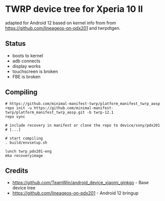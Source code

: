 # TWRP device tree for Xperia 10 II

adapted for Android 12 based on kernel info from from https://github.com/lineageos-on-pdx201 and twrpdtgen.

## Status

-   boots to kernel
-   adb connects
-   display works
-   touchscreen is broken
-   FBE is broken

## Compiling

```
# https://github.com/minimal-manifest-twrp/platform_manifest_twrp_aosp
repo init -u https://github.com/minimal-manifest-twrp/platform_manifest_twrp_aosp.git -b twrp-12.1
repo sync

# include recovery in manifest or clone the repo to device/sony/pdx201
# [...]

# start compiling
. build/envsetup.sh

lunch twrp_pdx201-eng
mka recoveryimage
```

## Credits

-   https://github.com/TeamWin/android_device_xiaomi_ginkgo - Base device tree
-   https://github.com/lineageos-on-pdx201 - Android 12 bringup
